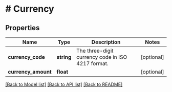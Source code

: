 # # Currency

## Properties

Name | Type | Description | Notes
------------ | ------------- | ------------- | -------------
**currency_code** | **string** | The three-digit currency code in ISO 4217 format. | [optional]
**currency_amount** | **float** |  | [optional]

[[Back to Model list]](../../README.md#models) [[Back to API list]](../../README.md#endpoints) [[Back to README]](../../README.md)
